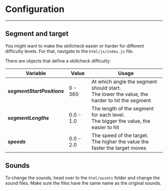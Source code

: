 # Configuration

---

## Segment and target

You might want to make the skillcheck easier or harder for different difficulty levels. For that, navigate to the `html/js/index.js` file.

There are objects that define a skillcheck difficulty:

| Variable                    | Value     | Usage                                                                                            |
| --------------------------- | --------- | ------------------------------------------------------------------------------------------------ |
| **_segmentStartPositions_** | 0 - 360   | At which angle the segment should start.<br />The lower the value, the harder to hit the segment |
| **_segmentLengths_**        | 0.0 - 1.0 | The length of the segment for each level.<br />The bigger the value, the easier to hit           |
| **_speeds_**                | 0.0 - 2.0 | The speed of the target.<br />The higher the value the faster the target moves                   |

## Sounds

To change the sounds, head over to the `html/assets` folder and change the sound files. Make sure the files have the same name as the original sounds.
